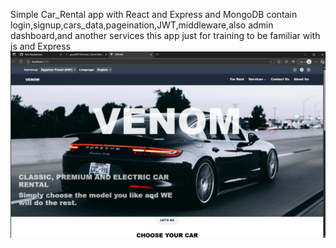 Simple Car_Rental app with React and Express and MongoDB contain login,signup,cars_data,pageination,JWT,middleware,also admin dashboard,and another services 
this app just for training to be familiar with js and Express 
![image alt](https://github.com/yuosef33/FullStack_CarRental/blob/master/VENOM1.png?raw=true)
